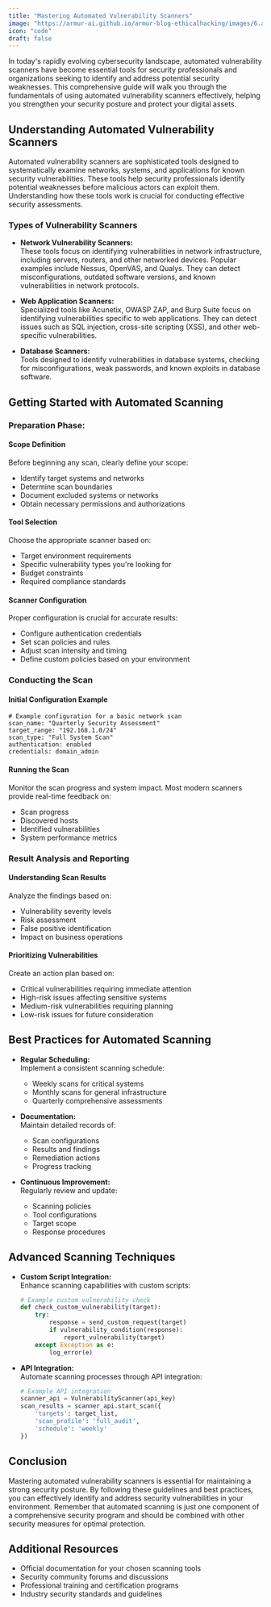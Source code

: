 ```yaml
---
title: "Mastering Automated Vulnerability Scanners"
image: "https://armur-ai.github.io/armur-blog-ethicalhacking/images/6.avif"
icon: "code"
draft: false
---
```


In today's rapidly evolving cybersecurity landscape, automated vulnerability scanners have become essential tools for security professionals and organizations seeking to identify and address potential security weaknesses. This comprehensive guide will walk you through the fundamentals of using automated vulnerability scanners effectively, helping you strengthen your security posture and protect your digital assets.

## Understanding Automated Vulnerability Scanners

Automated vulnerability scanners are sophisticated tools designed to systematically examine networks, systems, and applications for known security vulnerabilities. These tools help security professionals identify potential weaknesses before malicious actors can exploit them. Understanding how these tools work is crucial for conducting effective security assessments.

### Types of Vulnerability Scanners

- **Network Vulnerability Scanners:**  
  These tools focus on identifying vulnerabilities in network infrastructure, including servers, routers, and other networked devices. Popular examples include Nessus, OpenVAS, and Qualys. They can detect misconfigurations, outdated software versions, and known vulnerabilities in network protocols.

- **Web Application Scanners:**  
  Specialized tools like Acunetix, OWASP ZAP, and Burp Suite focus on identifying vulnerabilities specific to web applications. They can detect issues such as SQL injection, cross-site scripting (XSS), and other web-specific vulnerabilities.

- **Database Scanners:**  
  Tools designed to identify vulnerabilities in database systems, checking for misconfigurations, weak passwords, and known exploits in database software.

## Getting Started with Automated Scanning

### Preparation Phase:

#### Scope Definition

Before beginning any scan, clearly define your scope:
- Identify target systems and networks
- Determine scan boundaries
- Document excluded systems or networks
- Obtain necessary permissions and authorizations

#### Tool Selection

Choose the appropriate scanner based on:
- Target environment requirements
- Specific vulnerability types you're looking for
- Budget constraints
- Required compliance standards

#### Scanner Configuration

Proper configuration is crucial for accurate results:
- Configure authentication credentials
- Set scan policies and rules
- Adjust scan intensity and timing
- Define custom policies based on your environment

### Conducting the Scan

#### Initial Configuration Example

```plaintext
# Example configuration for a basic network scan
scan_name: "Quarterly Security Assessment"
target_range: "192.168.1.0/24"
scan_type: "Full System Scan"
authentication: enabled
credentials: domain_admin
```

#### Running the Scan

Monitor the scan progress and system impact. Most modern scanners provide real-time feedback on:
- Scan progress
- Discovered hosts
- Identified vulnerabilities
- System performance metrics

### Result Analysis and Reporting

#### Understanding Scan Results

Analyze the findings based on:
- Vulnerability severity levels
- Risk assessment
- False positive identification
- Impact on business operations

#### Prioritizing Vulnerabilities

Create an action plan based on:
- Critical vulnerabilities requiring immediate attention
- High-risk issues affecting sensitive systems
- Medium-risk vulnerabilities requiring planning
- Low-risk issues for future consideration

## Best Practices for Automated Scanning

- **Regular Scheduling:**  
  Implement a consistent scanning schedule:
  - Weekly scans for critical systems
  - Monthly scans for general infrastructure
  - Quarterly comprehensive assessments

- **Documentation:**  
  Maintain detailed records of:
  - Scan configurations
  - Results and findings
  - Remediation actions
  - Progress tracking

- **Continuous Improvement:**  
  Regularly review and update:
  - Scanning policies
  - Tool configurations
  - Target scope
  - Response procedures

## Advanced Scanning Techniques

- **Custom Script Integration:**  
  Enhance scanning capabilities with custom scripts:

  ```python
  # Example custom vulnerability check
  def check_custom_vulnerability(target):
      try:
          response = send_custom_request(target)
          if vulnerability_condition(response):
              report_vulnerability(target)
      except Exception as e:
          log_error(e)
  ```

- **API Integration:**  
  Automate scanning processes through API integration:

  ```python
  # Example API integration
  scanner_api = VulnerabilityScanner(api_key)
  scan_results = scanner_api.start_scan({
      'targets': target_list,
      'scan_profile': 'full_audit',
      'schedule': 'weekly'
  })
  ```

## Conclusion

Mastering automated vulnerability scanners is essential for maintaining a strong security posture. By following these guidelines and best practices, you can effectively identify and address security vulnerabilities in your environment. Remember that automated scanning is just one component of a comprehensive security program and should be combined with other security measures for optimal protection.

## Additional Resources

- Official documentation for your chosen scanning tools
- Security community forums and discussions
- Professional training and certification programs
- Industry security standards and guidelines